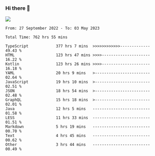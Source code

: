 ### Hi there 👋

<!--<a href="https://github.com/search?o=desc&q=author%3Abushiyi&s=committer-date&type=Commits">-->
<!--    <img align="center" height = "178" src="https://github-readme-stats.vercel.app/api?username=bushiyi&count_private=true&show_icons=true&theme=noctis_minimus&hide=contribs&include_all_commits=true" />-->
<!--</a>-->
<!--<a href="https://github.com/bushiyi?tab=repositories">-->
<!--    <img align="center" height = "178" src="https://github-readme-stats.vercel.app/api/top-langs/?username=bushiyi&count_private=true&theme=noctis_minimus" />-->
<!--</a>-->
 
<!-- [![Ashutosh's github activity graph](https://activity-graph.herokuapp.com/graph?username=bushiyi&theme=react&bg_color=1B2932&point=698B69&line=698B69)](https://github.com/ashutosh00710/github-readme-activity-graph)
 -->


![](https://raw.githubusercontent.com/bushiyi/bushiyi/master/assets/github-contribution-grid-snake.svg)

<!--START_SECTION:waka-->

```text
From: 27 September 2022 - To: 03 May 2023

Total Time: 762 hrs 55 mins

TypeScript            377 hrs 7 mins  >>>>>>>>>>>>-------------   49.43 %
HTML                  123 hrs 47 mins >>>>---------------------   16.22 %
Kotlin                123 hrs 26 mins >>>>---------------------   16.18 %
YAML                  20 hrs 9 mins   >------------------------   02.64 %
JavaScript            19 hrs 10 mins  >------------------------   02.51 %
JSON                  18 hrs 54 mins  >------------------------   02.48 %
GraphQL               15 hrs 18 mins  >------------------------   02.01 %
Java                  12 hrs 5 mins   -------------------------   01.58 %
LESS                  11 hrs 33 mins  -------------------------   01.51 %
Markdown              5 hrs 19 mins   -------------------------   00.70 %
Text                  4 hrs 45 mins   -------------------------   00.62 %
Other                 3 hrs 44 mins   -------------------------   00.49 %
```

<!--END_SECTION:waka-->

